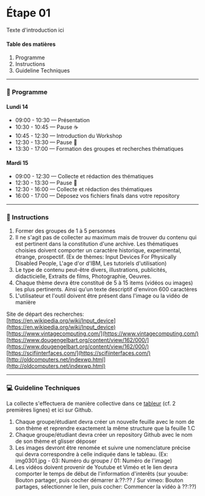 # Étape 01 

Texte d'introduction ici 

#### Table des matières 
1. Programme  
2. Instructions  
3. Guideline Techniques  

-----------------
### :date: Programme

#### Lundi 14
* 09:00 - 10:30 — Présentation 
* 10:30 - 10:45 — Pause :coffee:
* 10:45 - 12:30 — Introduction du Workshop 
* 12:30 - 13:30 — Pause :fork_and_knife:
* 13:30 - 17:00 — Formation des groupes et recherches thématiques 

#### Mardi 15
* 09:00 - 12:30 — Collecte et rédaction des thématiques
* 12:30 - 13:30 — Pause :fork_and_knife:
* 12:30 - 16:00 — Collecte et rédaction des thématiques 
* 16:00 - 17:00 — Déposez vos fichiers finals dans votre repository 

-----------------

### :memo: Instructions

1. Former des groupes de 1 à 5 personnes 
2. Il ne s'agit pas de collecter au maximum mais de trouver du contenu qui est pertinent dans la constitution d'une archive. Les thématiques choisies doivent comporter un caractère historique, experimental, étrange, prospectif. (Ex de thèmes: Input Devices For Physically Disabled People, L'age d'or d'IBM, Les tutoriels d'utilisation) 
3. Le type de contenu peut-être divers, illustrations, publicités, didacticielle, Extraits de films, Photographie, Oeuvres. 
4. Chaque thème devra être constitué de 5 à 15 items (vidéos ou images) les plus pertinents. Ainsi qu'un texte descriptif d'environ 600 caractères
5. L'utilisateur et l'outil doivent être présent dans l'image ou la vidéo de manière

Site de départ des recherches:  
[https://en.wikipedia.org/wiki/Input_device](https://en.wikipedia.org/wiki/Input_device)  
[https://www.vintagecomputing.com/](https://www.vintagecomputing.com/)  
[https://www.dougengelbart.org/content/view/162/000/](https://www.dougengelbart.org/content/view/162/000/)  
[https://scifiinterfaces.com/](https://scifiinterfaces.com/)  
[http://oldcomputers.net/indexwp.html](http://oldcomputers.net/indexwp.html)  

-----------------

### :computer: Guideline Techniques
La collecte s'effectuera de manière collective dans ce [tableur](https://docs.google.com/spreadsheets/d/1w9vFQPzr-pXHelSkZ2MjnzVrU2LndFCdSlxtCBIexNY/edit?usp=sharing) (cf. 2 premières lignes) et ici sur Github. 

1. Chaque groupe/étudiant devra créer un nouvelle feuille avec le nom de son thème et reprendre exactement la même structure que la feuille 1.C
2. Chaque groupe/étudiant devra créer un repository Github avec le nom de son thème et glisser déposer 
3. Les images devront être renomée et suivre une nomenclature précise qui devra correspondre à celle indiquée dans le tableau.  (Ex: img0301.jpg  - 03: Numéro du groupe / 01:  Numéro de l'image) 
4. Les vidéos doivent provenir de Youtube et Viméo et le lien devra comporter le temps de début de l'information d'interêts (sur youube: Bouton partager, puis cocher démarrer à:??:?? / Sur vimeo: Bouton partages, sélectionner le lien, puis cocher: Commencer la vidéo à ??:??)




